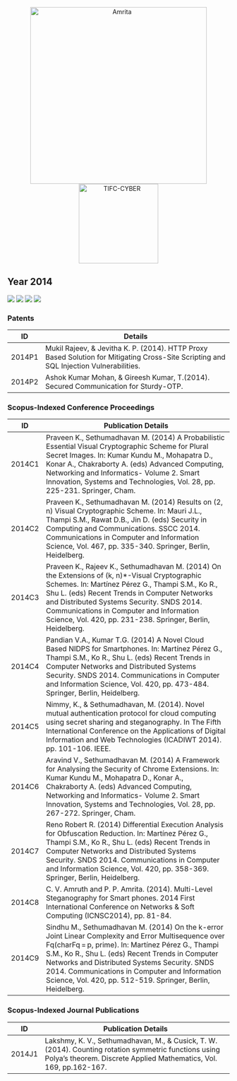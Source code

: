 <p align="center">
    <img src="https://amrita-tifac-cyber-blockchain.github.io/Amrita-TIFAC-Cyber-Blockchain/AVV_PNG.png" alt ="Amrita" width="400" />
    <img src="https://amrita.edu/wp-content/uploads/2021/09/1597668744269.jpg" alt ="TIFC-CYBER" width="180" />
</p>

## Year 2014
![](https://img.shields.io/badge/Year-2014-brightgreen)  ![](https://img.shields.io/badge/Patent-2-brightgreen) ![](https://img.shields.io/badge/Scopus_Conference-9-brightgreen) ![](https://img.shields.io/badge/Scopus_Journal-1-brightgreen) 

### Patents

| ID | Details |
| --- | ---------------------------- |
| 2014P1 |	Mukil Rajeev, & Jevitha K. P. (2014). HTTP Proxy Based Solution for Mitigating Cross-Site Scripting and SQL Injection Vulnerabilities. |
| 2014P2 |	Ashok Kumar Mohan,  & Gireesh Kumar, T.(2014). Secured Communication for Sturdy-OTP. |

### Scopus-Indexed Conference Proceedings

| ID | Publication Details |
| --- | ---------------------------- |
| 2014C1 |	Praveen K., Sethumadhavan M. (2014) A Probabilistic Essential Visual Cryptographic Scheme for Plural Secret Images. In: Kumar Kundu M., Mohapatra D., Konar A., Chakraborty A. (eds) Advanced Computing, Networking and Informatics- Volume 2. Smart Innovation, Systems and Technologies, Vol. 28, pp. 225-231. Springer, Cham. |
| 2014C2 |	Praveen K., Sethumadhavan M. (2014) Results on (2, n) Visual Cryptographic Scheme. In: Mauri J.L., Thampi S.M., Rawat D.B., Jin D. (eds) Security in Computing and Communications. SSCC 2014. Communications in Computer and Information Science, Vol. 467, pp. 335-340. Springer, Berlin, Heidelberg. |
| 2014C3 |	Praveen K., Rajeev K., Sethumadhavan M. (2014) On the Extensions of (k, n)\*-Visual Cryptographic Schemes. In: Martínez Pérez G., Thampi S.M., Ko R., Shu L. (eds) Recent Trends in Computer Networks and Distributed Systems Security. SNDS 2014. Communications in Computer and Information Science, Vol. 420, pp. 231-238. Springer, Berlin, Heidelberg. |
| 2014C4 | Pandian V.A., Kumar T.G. (2014) A Novel Cloud Based NIDPS for Smartphones. In: Martínez Pérez G., Thampi S.M., Ko R., Shu L. (eds) Recent Trends in Computer Networks and Distributed Systems Security. SNDS 2014. Communications in Computer and Information Science, Vol. 420, pp. 473-484. Springer, Berlin, Heidelberg. |
| 2014C5 |	Nimmy, K., & Sethumadhavan, M. (2014). Novel mutual authentication protocol for cloud computing using secret sharing and steganography. In The Fifth International Conference on the Applications of Digital Information and Web Technologies (ICADIWT 2014). pp. 101-106. IEEE. |
| 2014C6 |	Aravind V., Sethumadhavan M. (2014) A Framework for Analysing the Security of Chrome Extensions. In: Kumar Kundu M., Mohapatra D., Konar A., Chakraborty A. (eds) Advanced Computing, Networking and Informatics- Volume 2. Smart Innovation, Systems and Technologies, Vol. 28, pp. 267-272. Springer, Cham. | 
| 2014C7 |	Reno Robert R. (2014) Differential Execution Analysis for Obfuscation Reduction. In: Martínez Pérez G., Thampi S.M., Ko R., Shu L. (eds) Recent Trends in Computer Networks and Distributed Systems Security. SNDS 2014. Communications in Computer and Information Science, Vol. 420, pp. 358-369. Springer, Berlin, Heidelberg. | 
| 2014C8 |	C. V. Amruth and P. P. Amrita. (2014). Multi-Level Steganography for Smart phones. 2014 First International Conference on Networks & Soft Computing (ICNSC2014), pp. 81-84. |
| 2014C9 |	Sindhu M., Sethumadhavan M. (2014) On the k-error Joint Linear Complexity and Error Multisequence over Fq(charFq = p, prime). In: Martínez Pérez G., Thampi S.M., Ko R., Shu L. (eds) Recent Trends in Computer Networks and Distributed Systems Security. SNDS 2014. Communications in Computer and Information Science, Vol. 420, pp. 512-519. Springer, Berlin, Heidelberg. |

### Scopus-Indexed Journal Publications

| ID | Publication Details |
| --- | ---------------------------- |
| 2014J1 | Lakshmy, K. V., Sethumadhavan, M., & Cusick,  T. W. (2014).  Counting rotation symmetric functions using Polya’s theorem. Discrete Applied Mathematics, Vol. 169, pp.162-167. |



